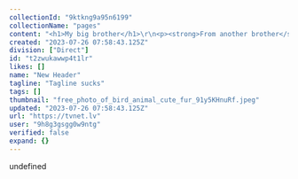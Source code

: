 ```yaml
---
collectionId: "9ktkng9a95n6199"
collectionName: "pages"
content: "<h1>My big brother</h1>\r\n<p><strong>From another brother</strong></p>\r\n<p>From another Brother</p>\r\n<p>&nbsp;</p>\r\n<p>&nbsp;</p>"
created: "2023-07-26 07:58:43.125Z"
division: ["Direct"]
id: "t2zwukawwp4t1lr"
likes: []
name: "New Header"
tagline: "Tagline sucks"
tags: []
thumbnail: "free_photo_of_bird_animal_cute_fur_91y5KHnuRf.jpeg"
updated: "2023-07-26 07:58:43.125Z"
url: "https://tvnet.lv"
user: "9h8g3gsgg0w9ntg"
verified: false
expand: {}
---
```


undefined